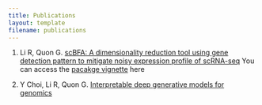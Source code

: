 ```yaml
---
title: Publications
layout: template
filename: publications
--- 
```

1. Li R, Quon G. <a href = "https://genomebiology.biomedcentral.com/articles/10.1186/s13059-019-1806-0" >scBFA: A dimensionality reduction tool using gene detection pattern to mitigate noisy expression profile of scRNA-seq</a>
You can access the  <a href = "https://www.bioconductor.org/packages/release/bioc/vignettes/scBFA/inst/doc/vignette.html">pacakge vignette</a> here

2. Y Choi, Li R, Quon G. <a href = "https://www.biorxiv.org/content/10.1101/2021.09.15.460498v2" >Interpretable deep generative models for genomics</a>

